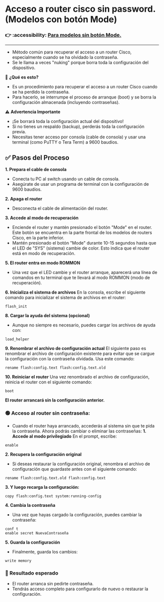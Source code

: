 # Acceso a router cisco sin password. (Modelos con botón Mode)

### :point_right:	:accessibility:	[Para modelos sin botón Mode.](https://github.com/aruipal/cisco/blob/main/.md)
___

- Método común para recuperar el acceso a un router Cisco, especialmente cuando se ha olvidado la contraseña. 
- Se le llama a veces "nuking" porque borra toda la configuración del dispositivo.

🔧 **¿Qué es esto?**
- Es un procedimiento para recuperar el acceso a un router Cisco cuando se ha perdido la contraseña.
- Para hacerlo, se interrumpe el proceso de arranque (boot) y se borra la configuración almacenada (incluyendo contraseñas).

⚠️ **Advertencia Importante**
- ¡Se borrará toda la configuración actual del dispositivo!
- Si no tienes un respaldo (backup), perderás toda la configuración previa.
- Necesitas tener acceso por consola (cable de consola) y usar una terminal (como PuTTY o Tera Term) a 9600 baudios.

## ✅ Pasos del Proceso
**1. Prepara el cable de consola**
- Conecta tu PC al switch usando un cable de consola.
- Asegúrate de usar un programa de terminal con la configuración de 9600 baudios.

**2. Apaga el router**
- Desconecta el cable de alimentación del router.

**3. Accede al modo de recuperación**
- Enciende el router y mantén presionado el botón "Mode" en el router. Este botón se encuentra en la parte frontal de los modelos de routers Cisco, en la parte inferior.
- Mantén presionado el botón "Mode" durante 10-15 segundos hasta que el LED de "SYS" (sistema) cambie de color. Esto indica que el router está en modo de recuperación.

**5. El router entra en modo ROMMON**
- Una vez que el LED cambie y el router arranque, aparecerá una línea de comandos en tu terminal que te llevará al modo ROMMON (modo de recuperación).

**6. Inicializa el sistema de archivos**
En la consola, escribe el siguiente comando para inicializar el sistema de archivos en el router:
```
flash_init
```
**8. Cargar la ayuda del sistema (opcional)**
- Aunque no siempre es necesario, puedes cargar los archivos de ayuda con:
```
load_helper
```
**9. Renombrar el archivo de configuración actual**
El siguiente paso es renombrar el archivo de configuración existente para evitar que se cargue la configuración con la contraseña olvidada. Usa este comando:
```
rename flash:config.text flash:config.text.old
```
**10. Reiniciar el router**
Una vez renombrado el archivo de configuración, reinicia el router con el siguiente comando:
```
boot
```
**El router arrancará sin la configuración anterior.**

### 🟢 Acceso al router sin contraseña:
- Cuando el router haya arrancado, accederás al sistema sin que te pida la contraseña. Ahora podrás cambiar o eliminar las contraseñas:
**1. Accede al modo privilegiado**
En el prompt, escribe:
```
enable
```
**2. Recupera la configuración original**
- Si deseas restaurar la configuración original, renombra el archivo de configuración que guardaste antes con el siguiente comando:
```
rename flash:config.text.old flash:config.text
```
**3. Y luego recarga la configuración:**
```
copy flash:config.text system:running-config
```
**4. Cambia la contraseña**
- Una vez que hayas cargado la configuración, puedes cambiar la contraseña:
```
conf t
enable secret NuevaContraseña
```
**5. Guarda la configuración**
- Finalmente, guarda los cambios:
```
write memory
```
### 📅 Resultado esperado
- El router arranca sin pedirte contraseña.
- Tendrás acceso completo para configurarlo de nuevo o restaurar la configuración.

